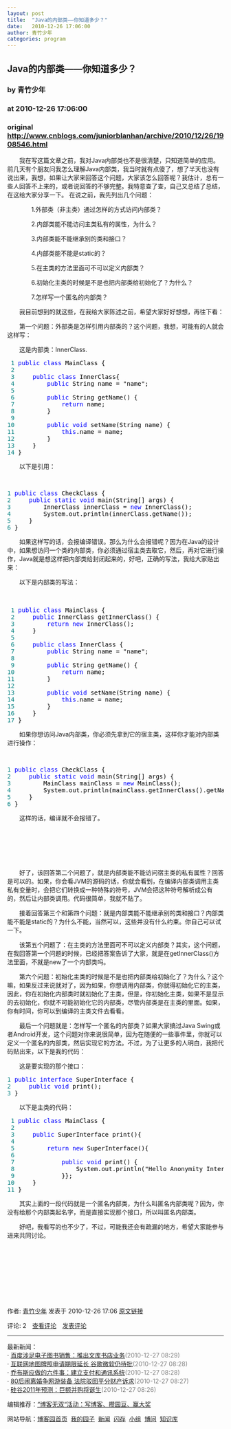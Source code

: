 ```yaml
---
layout: post
title:  "Java的内部类——你知道多少？"
date:   2010-12-26 17:06:00
author: 青竹少年
categories: program
---
```


## Java的内部类——你知道多少？
### by 青竹少年
### at 2010-12-26 17:06:00
### original <http://www.cnblogs.com/juniorblanhan/archive/2010/12/26/1908546.html>

<p><p>　　我在写这篇文章之前，我对Java内部类也不是很清楚，只知道简单的应用。前几天有个朋友问我怎么理解Java内部类，我当时就有点傻了，想了半天也没有说出来，我想，如果让大家来回答这个问题，大家该怎么回答呢？我估计，总有一些人回答不上来的，或者说回答的不够完整。我特意查了查，自己又总结了总结，在这给大家分享一下。 在说之前，我先列出几个问题： </p>
<p>　　　　1.外部类（非主类）通过怎样的方式访问内部类？ </p>
<p>　　　　2.内部类能不能访问主类私有的属性，为什么？ </p>
<p>　　　　3.内部类能不能继承别的类和接口？</p>
<p>　　　　4.内部类能不能是static的？ </p>
<p>　　　　5.在主类的方法里面可不可以定义内部类？ </p>
<p>　　　　6.初始化主类的时候是不是也把内部类给初始化了？为什么？ </p>
<p>　　　　7.怎样写一个匿名的内部类？ </p>
<p>　　我目前想到的就这些，在我给大家陈述之前，希望大家好好想想，再往下看：</p>
<p>　　第一个问题：外部类是怎样引用内部类的？这个问题，我想，可能有的人就会这样写：</p>
<p>　　这是内部类：InnerClass.</p>
<div>
<pre><div><span style="color:#008080"> 1</span> <span style="color:#0000ff">public</span><span style="color:#000000"> </span><span style="color:#0000ff">class</span><span style="color:#000000"> MainClass {<br></span><span style="color:#008080"> 2</span> <span style="color:#000000">    <br></span><span style="color:#008080"> 3</span> <span style="color:#000000">    </span><span style="color:#0000ff">public</span><span style="color:#000000"> </span><span style="color:#0000ff">class</span><span style="color:#000000"> InnerClass{<br></span><span style="color:#008080"> 4</span> <span style="color:#000000">        </span><span style="color:#0000ff">public</span><span style="color:#000000"> String name </span><span style="color:#000000">=</span><span style="color:#000000"> </span><span style="color:#000000">"</span><span style="color:#000000">name</span><span style="color:#000000">"</span><span style="color:#000000">;<br></span><span style="color:#008080"> 5</span> <span style="color:#000000"><br></span><span style="color:#008080"> 6</span> <span style="color:#000000">        </span><span style="color:#0000ff">public</span><span style="color:#000000"> String getName() {<br></span><span style="color:#008080"> 7</span> <span style="color:#000000">            </span><span style="color:#0000ff">return</span><span style="color:#000000"> name;<br></span><span style="color:#008080"> 8</span> <span style="color:#000000">        }<br></span><span style="color:#008080"> 9</span> <span style="color:#000000"><br></span><span style="color:#008080">10</span> <span style="color:#000000">        </span><span style="color:#0000ff">public</span><span style="color:#000000"> </span><span style="color:#0000ff">void</span><span style="color:#000000"> setName(String name) {<br></span><span style="color:#008080">11</span> <span style="color:#000000">            </span><span style="color:#0000ff">this</span><span style="color:#000000">.name </span><span style="color:#000000">=</span><span style="color:#000000"> name;<br></span><span style="color:#008080">12</span> <span style="color:#000000">        }<br></span><span style="color:#008080">13</span> <span style="color:#000000">    }<br></span><span style="color:#008080">14</span> <span style="color:#000000">}</span></div></pre>
</div>
<p>　　以下是引用：</p>
<p> </p>
<div>
<pre><div><span style="color:#008080">1</span> <span style="color:#0000ff">public</span><span style="color:#000000"> </span><span style="color:#0000ff">class</span><span style="color:#000000"> CheckClass {<br></span><span style="color:#008080">2</span> <span style="color:#000000">    </span><span style="color:#0000ff">public</span><span style="color:#000000"> </span><span style="color:#0000ff">static</span><span style="color:#000000"> </span><span style="color:#0000ff">void</span><span style="color:#000000"> main(String[] args) {<br></span><span style="color:#008080">3</span> <span style="color:#000000">        InnerClass innerClass </span><span style="color:#000000">=</span><span style="color:#000000"> </span><span style="color:#0000ff">new</span><span style="color:#000000"> InnerClass();<br></span><span style="color:#008080">4</span> <span style="color:#000000">        System.out.println(innerClass.getName());<br></span><span style="color:#008080">5</span> <span style="color:#000000">    }<br></span><span style="color:#008080">6</span> <span style="color:#000000">}</span></div></pre>
</div>
<p>　　如果这样写的话，会报编译错误。那么为什么会报错呢？因为在Java的设计中，如果想访问一个类的内部类，你必须通过宿主类去取它，然后，再对它进行操作，Java就是想这样把内部类给封闭起来的，好吧，正确的写法，我给大家贴出来：</p>
<p>　　以下是内部类的写法：</p>
<p>　　</p>
<div>
<pre><div><span style="color:#008080"> 1</span> <span style="color:#0000ff">public</span><span style="color:#000000"> </span><span style="color:#0000ff">class</span><span style="color:#000000"> MainClass {<br></span><span style="color:#008080"> 2</span> <span style="color:#000000">    </span><span style="color:#0000ff">public</span><span style="color:#000000"> InnerClass getInnerClass() {<br></span><span style="color:#008080"> 3</span> <span style="color:#000000">        </span><span style="color:#0000ff">return</span><span style="color:#000000"> </span><span style="color:#0000ff">new</span><span style="color:#000000"> InnerClass();<br></span><span style="color:#008080"> 4</span> <span style="color:#000000">    }<br></span><span style="color:#008080"> 5</span> <span style="color:#000000"><br></span><span style="color:#008080"> 6</span> <span style="color:#000000">    </span><span style="color:#0000ff">public</span><span style="color:#000000"> </span><span style="color:#0000ff">class</span><span style="color:#000000"> InnerClass {<br></span><span style="color:#008080"> 7</span> <span style="color:#000000">        </span><span style="color:#0000ff">public</span><span style="color:#000000"> String name </span><span style="color:#000000">=</span><span style="color:#000000"> </span><span style="color:#000000">"</span><span style="color:#000000">name</span><span style="color:#000000">"</span><span style="color:#000000">;<br></span><span style="color:#008080"> 8</span> <span style="color:#000000"><br></span><span style="color:#008080"> 9</span> <span style="color:#000000">        </span><span style="color:#0000ff">public</span><span style="color:#000000"> String getName() {<br></span><span style="color:#008080">10</span> <span style="color:#000000">            </span><span style="color:#0000ff">return</span><span style="color:#000000"> name;<br></span><span style="color:#008080">11</span> <span style="color:#000000">        }<br></span><span style="color:#008080">12</span> <span style="color:#000000"><br></span><span style="color:#008080">13</span> <span style="color:#000000">        </span><span style="color:#0000ff">public</span><span style="color:#000000"> </span><span style="color:#0000ff">void</span><span style="color:#000000"> setName(String name) {<br></span><span style="color:#008080">14</span> <span style="color:#000000">            </span><span style="color:#0000ff">this</span><span style="color:#000000">.name </span><span style="color:#000000">=</span><span style="color:#000000"> name;<br></span><span style="color:#008080">15</span> <span style="color:#000000">        }<br></span><span style="color:#008080">16</span> <span style="color:#000000">    }<br></span><span style="color:#008080">17</span> <span style="color:#000000">}</span></div></pre>
</div>
<p>　　如果你想访问Java内部类，你必须先拿到它的宿主类，这样你才能对内部类进行操作：</p>
<p> </p>
<div>
<pre><div><span style="color:#008080">1</span> <span style="color:#0000ff">public</span><span style="color:#000000"> </span><span style="color:#0000ff">class</span><span style="color:#000000"> CheckClass {<br></span><span style="color:#008080">2</span> <span style="color:#000000">    </span><span style="color:#0000ff">public</span><span style="color:#000000"> </span><span style="color:#0000ff">static</span><span style="color:#000000"> </span><span style="color:#0000ff">void</span><span style="color:#000000"> main(String[] args) {<br></span><span style="color:#008080">3</span> <span style="color:#000000">        MainClass mainClass </span><span style="color:#000000">=</span><span style="color:#000000"> </span><span style="color:#0000ff">new</span><span style="color:#000000"> MainClass();<br></span><span style="color:#008080">4</span> <span style="color:#000000">        System.out.println(mainClass.getInnerClass().getName());<br></span><span style="color:#008080">5</span> <span style="color:#000000">    }<br></span><span style="color:#008080">6</span> <span style="color:#000000">}</span></div></pre>
</div>
<p>　　这样的话，编译就不会报错了。</p>
<p> </p>
<p> </p>
<p> </p>
<p>　　好了，该回答第二个问题了，就是内部类能不能访问宿主类的私有属性？回答是可以的。如果，你会看JVM的源码的话，你就会看到，在编译内部类调用主类私有变量时，会把它们转换成一种特殊的符号，JVM会把这种符号解析成公有的，然后让内部类调用。代码很简单，我就不贴了。</p>
<p>　　接着回答第三个和第四个问题：就是内部类能不能继承别的类和接口？内部类能不能是static的？为什么不能，当然可以，这些并没有什么约束。你自己可以试一下。</p>
<p>　　该第五个问题了：在主类的方法里面可不可以定义内部类？其实，这个问题，在我回答第一个问题的时候，已经把答案告诉了大家，就是在getInnerClass()方法里面，不就是new了一个内部类吗。</p>
<p>　　第六个问题：初始化主类的时候是不是也把内部类给初始化了？为什么？这个嘛，如果反过来说就对了，因为如果，你想调用内部类，你就得初始化它的主类，因此，你在初始化内部类时就初始化了主类，但是，你初始化主类，如果不是显示的去初始化，你就不可能初始化它的内部类，尽管内部类是在主类的里面。如果，你有时间，你可以到编译的主类文件去看看。</p>
<p>　　最后一个问题就是：怎样写一个匿名的内部类？如果大家搞过Java Swing或者Android开发，这个问题对你来说很简单，因为在随便的一些事件里，你就可以定义一个匿名的内部类，然后实现它的方法。不过，为了让更多的人明白，我把代码贴出来，以下是我的代码：</p>
<p>　　这是要实现的那个接口：</p>
<div>
<pre><div><span style="color:#008080">1</span> <span style="color:#0000ff">public</span><span style="color:#000000"> </span><span style="color:#0000ff">interface</span><span style="color:#000000"> SuperInterface {<br></span><span style="color:#008080">2</span> <span style="color:#000000">    </span><span style="color:#0000ff">public</span><span style="color:#000000"> </span><span style="color:#0000ff">void</span><span style="color:#000000"> print();<br></span><span style="color:#008080">3</span> <span style="color:#000000">}</span></div></pre>
</div>
<p>　　以下是主类的代码：</p>
<div>
<pre><div><span style="color:#008080"> 1</span> <span style="color:#0000ff">public</span><span style="color:#000000"> </span><span style="color:#0000ff">class</span><span style="color:#000000"> MainClass {<br></span><span style="color:#008080"> 2</span> <span style="color:#000000">    <br></span><span style="color:#008080"> 3</span> <span style="color:#000000">    </span><span style="color:#0000ff">public</span><span style="color:#000000"> SuperInterface print(){<br></span><span style="color:#008080"> 4</span> <span style="color:#000000">        <br></span><span style="color:#008080"> 5</span> <span style="color:#000000">        </span><span style="color:#0000ff">return</span><span style="color:#000000"> </span><span style="color:#0000ff">new</span><span style="color:#000000"> SuperInterface(){<br></span><span style="color:#008080"> 6</span> <span style="color:#000000"><br></span><span style="color:#008080"> 7</span> <span style="color:#000000">            </span><span style="color:#0000ff">public</span><span style="color:#000000"> </span><span style="color:#0000ff">void</span><span style="color:#000000"> print() {<br></span><span style="color:#008080"> 8</span> <span style="color:#000000">                System.out.println(</span><span style="color:#000000">"</span><span style="color:#000000">Hello Anonymity Interface</span><span style="color:#000000">"</span><span style="color:#000000">);<br></span><span style="color:#008080"> 9</span> <span style="color:#000000">            }};<br></span><span style="color:#008080">10</span> <span style="color:#000000">    }<br></span><span style="color:#008080">11</span> <span style="color:#000000">}</span></div></pre>
</div>
<p>　　其实上面的一段代码就是一个匿名内部类，为什么叫匿名内部类呢？因为，你没有给那个内部类起名字，而是直接实现那个接口，所以叫匿名内部类。</p>
<p>　　好吧，我看写的也不少了，不过，可能我还会有疏漏的地方，希望大家能参与进来共同讨论。</p>
<p> </p>
<p> </p>
<p>　　</p>
<p> </p><img src="http://www.cnblogs.com/juniorblanhan/aggbug/1908546.html?type=1" width="1" height="1" alt=""><p>作者: <a href="http://www.cnblogs.com/juniorblanhan/">青竹少年</a> 发表于 2010-12-26 17:06 <a href="http://www.cnblogs.com/juniorblanhan/archive/2010/12/26/1908546.html">原文链接</a></p><p>评论: 2　<a href="http://www.cnblogs.com/juniorblanhan/archive/2010/12/26/1908546.html#pagedcomment">查看评论</a>　<a href="http://www.cnblogs.com/juniorblanhan/archive/2010/12/26/1908546.html#commentform">发表评论</a></p><hr><p>最新新闻：<br>· <a href="http://news.cnblogs.com/n/86008/">百度涉足电子图书销售：推出文库书店业务</a><span style="color:gray">(2010-12-27 08:29)</span><br>· <a href="http://news.cnblogs.com/n/86007/">互联网地图牌照申请期限延长 谷歌微软仍待批</a><span style="color:gray">(2010-12-27 08:28)</span><br>· <a href="http://news.cnblogs.com/n/86006/">乔布斯应做的六件事：建立支付和通讯系统</a><span style="color:gray">(2010-12-27 08:28)</span><br>· <a href="http://news.cnblogs.com/n/86005/">80后闹离婚争网游装备 法院驳回平分财产诉求</a><span style="color:gray">(2010-12-27 08:27)</span><br>· <a href="http://news.cnblogs.com/n/86004/">硅谷2011年预测：巨额并购将诞生</a><span style="color:gray">(2010-12-27 08:26)</span><br></p><p>编辑推荐：<a href="http://zt.cnblogs.com/blogswarriors/">“博客无双“活动：写博客、攒园豆、赢大奖</a><br></p><p>网站导航：<a href="http://www.cnblogs.com">博客园首页</a>  <a href="http://home.cnblogs.com/">我的园子</a>  <a href="http://news.cnblogs.com">新闻</a>  <a href="http://home.cnblogs.com/ing/">闪存</a>  <a href="http://home.cnblogs.com/group/">小组</a>  <a href="http://space.cnblogs.com/q/">博问</a>  <a href="http://kb.cnblogs.com">知识库</a></p></p>